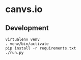 # canvs.io

## Development
    virtualenv venv
    . venv/bin/activate
    pip install -r requirements.txt
    ./run.py
